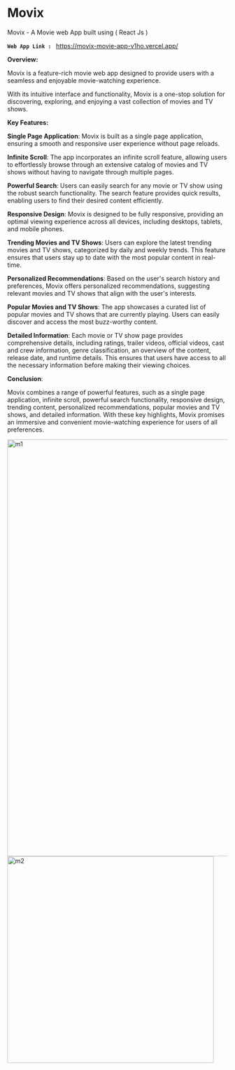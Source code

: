 # Movix
Movix - A Movie web App built using ( React Js )

**`Web App Link : `**   https://movix-movie-app-v1ho.vercel.app/

**Overview:**

Movix is a feature-rich movie web app designed to provide users with a seamless and enjoyable movie-watching experience. 

With its intuitive interface and functionality, Movix is a one-stop solution for discovering, exploring, and enjoying a vast collection of movies and TV shows.

**Key Features:**

**Single Page Application**: Movix is built as a single page application, ensuring a smooth and responsive user experience without page reloads.

**Infinite Scroll**: The app incorporates an infinite scroll feature, allowing users to effortlessly browse through an extensive catalog of movies and TV shows without having to navigate through multiple pages.

**Powerful Search**: Users can easily search for any movie or TV show using the robust search functionality. The search feature provides quick results, enabling users to find their desired content efficiently.

**Responsive Design**: Movix is designed to be fully responsive, providing an optimal viewing experience across all devices, including desktops, tablets, and mobile phones.

**Trending Movies and TV Shows**: Users can explore the latest trending movies and TV shows, categorized by daily and weekly trends. This feature ensures that users stay up to date with the most popular content in real-time.

**Personalized Recommendations**: Based on the user's search history and preferences, Movix offers personalized recommendations, suggesting relevant movies and TV shows that align with the user's interests.

**Popular Movies and TV Shows**: The app showcases a curated list of popular movies and TV shows that are currently playing. Users can easily discover and access the most buzz-worthy content.

**Detailed Information**: Each movie or TV show page provides comprehensive details, including ratings, trailer videos, official videos, cast and crew information, genre classification, an overview of the content, release date, and runtime details. This ensures that users have access to all the necessary information before making their viewing choices.

**Conclusion**:

Movix combines a range of powerful features, such as a single page application, infinite scroll, powerful search functionality, responsive design, trending content, personalized recommendations, popular movies and TV shows, and detailed information. With these key highlights, Movix promises an immersive and convenient movie-watching experience for users of all preferences.

<img width="952" alt="m1" src="https://github.com/pavan-s-5/Movix-MovieApp/assets/131233727/8c33913f-2aa5-4877-8671-c3f898ecc2a0">
<img width="472" alt="m2" src="https://github.com/pavan-s-5/Movix-MovieApp/assets/131233727/7f22dd5e-aaef-4c7f-8bb6-33a20c99fdd8">
